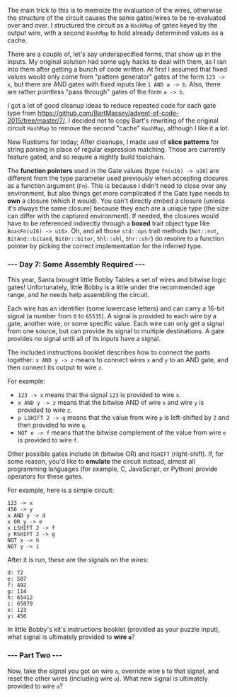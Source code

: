 The main trick to this is to memoize the evaluation of the wires, otherwise the
structure of the circuit causes the same gates/wires to be re-evaluated over
and over. I structured the circuit as a `HashMap` of gates keyed by the output
wire, with a second `HashMap` to hold already determined values as a cache.

There are a couple of, let's say underspecified forms, that show up in the
inputs. My original solution had some ugly hacks to deal with them, as I ran
into them after getting a bunch of code written. At first I assumed that fixed
values would only come from "pattern generator" gates of the form `123 -> x`,
but there are AND gates with fixed inputs like `1 AND a -> b`. Also, there are
rather pointless "pass through" gates of the form `a -> b`.

I got a lot of good cleanup ideas to reduce repeated code for each gate type
from <https://github.com/BartMassey/advent-of-code-2015/tree/master/7/>. I
decided not to copy Bart's rewriting of the original circuit `HashMap` to
remove the second "cache" `HashMap`, although I like it a lot.

New Rustisms for today; After cleanups, I made use of **slice patterns** for
string parsing in place of regular expression matching. Those are currently
feature gated, and so require a nightly build toolchain.

The **function pointers** used in the Gate values (type `fn(u16) -> u16`) are
different from the type parameter used previously when accepting closures as a
function argument (`Fn`). This is because I didn't need to close over any
environment, but also things get more complicated if the Gate type needs to
**own** a closure (which it would). You can't directly embed a closure (unless
it's always the same closure) because they each are a unique type (the size can
differ with the captured environment). If needed, the closures would have to be
referenced indirectly through a **boxed** trait object type like `Box<Fn(u16)
-> u16>`. Oh, and all those `std::ops` trait methods (`Not::not`,
`BitAnd::bitand`, `BitOr::bitor`, `Shl::shl`, `Shr::shr`) do resolve to a
function pointer by picking the correct implementation for the inferred type.


### --- Day 7: Some Assembly Required ---

This year, Santa brought little Bobby Tables a set of wires and bitwise logic
gates! Unfortunately, little Bobby is a little under the recommended age range,
and he needs help assembling the circuit.

Each wire has an identifier (some lowercase letters) and can carry a 16-bit
signal (a number from `0` to `65535`). A signal is provided to each wire by a
gate, another wire, or some specific value. Each wire can only get a signal
from one source, but can provide its signal to multiple destinations. A gate
provides no signal until all of its inputs have a signal.

The included instructions booklet describes how to connect the parts together:
`x AND y -> z` means to connect wires `x` and `y` to an AND gate, and then
connect its output to wire `z`.

For example:

- `123 -> x` means that the signal `123` is provided to wire `x`.
- `x AND y -> z` means that the bitwise AND of wire `x` and wire `y` is
  provided to wire `z`.
- `p LSHIFT 2 -> q` means that the value from wire `p` is left-shifted by `2`
  and then provided to wire `q`.
- `NOT e -> f` means that the bitwise complement of the value from wire `e` is
  provided to wire `f`.

Other possible gates include `OR` (bitwise OR) and `RSHIFT` (right-shift). If,
for some reason, you'd like to **emulate** the circuit instead, almost all
programming languages (for example, C, JavaScript, or Python) provide operators
for these gates.

For example, here is a simple circuit:
```
123 -> x
456 -> y
x AND y -> d
x OR y -> e
x LSHIFT 2 -> f
y RSHIFT 2 -> g
NOT x -> h
NOT y -> i
```

After it is run, these are the signals on the wires:
```
d: 72
e: 507
f: 492
g: 114
h: 65412
i: 65079
x: 123
y: 456
```

In little Bobby's kit's instructions booklet (provided as your puzzle input),
what signal is ultimately provided to **wire `a`**?

### --- Part Two ---

Now, take the signal you got on wire `a`, override wire `b` to that signal, and
reset the other wires (including wire `a`). What new signal is ultimately
provided to wire `a`?
